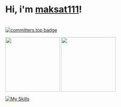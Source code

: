 # Hi, i'm [maksat111]!
# 
[![committers.top badge](https://user-badge.committers.top/turkmenistan/maksat111.svg)](https://user-badge.committers.top/turkmenistan/maksat111)

<p float="left">
  <img height="170em" align="center" src="https://github-readme-stats.vercel.app/api?username=maksat111&show_icons=true&theme=radical&count_private=true" />
  <img height="170em" align="center" src="https://github-readme-stats.vercel.app/api/top-langs/?username=maksat111&layout=compact&show_icons=true&theme=radical&langs_count=8" />
</p>


[![My Skills](https://skillicons.dev/icons?i=js,nodejs,react,css,tailwind,mongodb,postgres,html,bootstrap,cpp,git,github,jquery,py,vscode&theme=light)](https://skillicons.dev)

[maksat111]:https://github.com/maksat111
